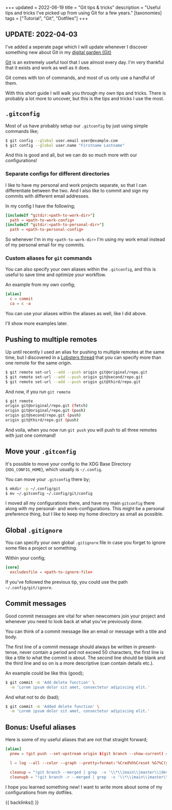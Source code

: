 +++
updated = 2022-06-19
title = "Git tips & tricks"
description = "Useful tips and tricks I've picked up from using Git for a few years."
[taxonomies]
tags = ["Tutorial", "Git", "Dotfiles"]
+++

## UPDATE: 2022-04-03

I've added a seperate page which I will update whenever I discover something new
about Git in my [digital garden (Git)](@/garden/tools/git.md)

[Git](https://git-scm.com) is an extremely useful tool that I use almost every
day. I'm very thankful that it exists and work as well as it does.

Git comes with ton of commands, and most of us only use a handful of them.

With this short guide I will walk you through my own tips and tricks. There is
probably a lot more to uncover, but this is the tips and tricks I use the most.

## `.gitconfig`

Most of us have probably setup our `.gitconfig` by just using simple commands
like;

```sh
$ git config --global user.email user@example.com
$ git config --global user.name "Firstname Lastname"
```

And this is good and all, but we can do so much more with our configurations!

### Separate configs for different directories

I like to have my personal and work projects separate, so that I can
differentiate between the two. And I also like to commit and sign my commits
with different email addresses.

In my config I have the following;

```conf
[includeIf "gitdir:<path-to-work-dir>"]
  path = <path-to-work-config>
[includeIf "gitdir:<path-to-personal-dir>"]
  path = <path-to-personal-config>
```

So whenever I'm in my `<path-to-work-dir>` I'm using my work email instead of my
personal email for my commits.

### Custom aliases for `git` commands

You can also specify your own aliases within the `.gitconfig`, and this is
useful to save time and optimize your workflow.

An example from my own config;

```conf
[alias]
  c = commit
  ca = c -a
```

You can use your aliases within the aliases as well, like I did above.

I'll show more examples later.

## Pushing to multiple remotes

Up until recently I used an alias for pushing to multiple remotes at the same
time, but I discovered in a
[Lobsters thread](https://lobste.rs/s/dmkw4d/how_back_up_your_git_repositories#c_zfyjqu)
that you can specify more than one remote for the same origin.

```sh
$ git remote set-url --add --push origin git@original/repo.git
$ git remote set-url --add --push origin git@second/repo.git
$ git remote set-url --add --push origin git@third/repo.git
```

And now, if you run `git remote`

```sh
$ git remote
origin git@original/repo.git (fetch)
origin git@original/repo.git (push)
origin git@second/repo.git (push)
origin git@third/repo.git (push)
```

And voila, when you now run `git push` you will push to all three remotes with
just one command!

## Move your `.gitconfig`

It's possible to move your config to the XDG Base Directory (`XDG_CONFIG_HOME`),
which usually is `~/.config`.

You can move your `.gitconfig` there by;

```sh
$ mkdir -p ~/.config/git
$ mv ~/.gitconfig ~/.config/git/config
```

I moved all my configurations there, and have my main `gitconfig` there along
with my personal- and work-configurations. This might be a personal preference
thing, but I like to keep my home directory as small as possible.

## Global `.gitignore`

You can specify your own global `.gitignore` file in case you forget to ignore
some files a project or something.

Within your config;

```conf
[core]
  excludesfile = <path-to-ignore-file>
```

If you've followed the previous tip, you could use the path
`~/.config/git/ignore`.

## Commit messages

Good commit messages are vital for when newcomers join your project and whenever
you need to look back at what you've previously done.

You can think of a commit message like an email or message with a title and
body.

The first line of a commit message should always be written in present-tense,
never contain a period and not exceed 50 characters, the first line is like a
title to what the commit is about. The second line should be blank and the third
line and so on is a more descriptive (can contain details etc.).

An example could be like this (good);

```sh
$ git commit -m 'Add delete function' \
  -m 'Lorem ipsum dolor sit amet, consectetur adipiscing elit.'
```

And what not to do (bad);

```sh
$ git commit -m 'Added delete function' \
  -m 'Lorem ipsum dolor sit amet, consectetur adipiscing elit.'
```

## Bonus: Useful aliases

Here is some of my useful aliases that are not that straight forward;

```conf
[alias]
  pnew = !git push --set-upstream origin $(git branch --show-current) # Pushes a newly created branch to the remote(s)

  l = log --all --color --graph --pretty=format:'%Cred%h%Creset %G?%C(yellow)%d%Creset %s %Cgreen(%cr) %C(bold blue)<%an>%Creset' --abbrev-commit # Colorful and easy to read log

  cleanup = "!git branch --merged | grep  -v '\\*\\|main\\|master\\|develop\\|production' | xargs -n 1 git branch -d" # Deletes all merged local branches
  cleanupb = "!git branch -r --merged | grep  -v '\\*\\|main\\|master\\|develop\\|production' | xargs -n 1 git branch -r -d" # Deletes all merged remote branches
```

I hope you learned something new! I want to write more about some of my
configurations from my dotfiles.

{{ backlinks() }}
